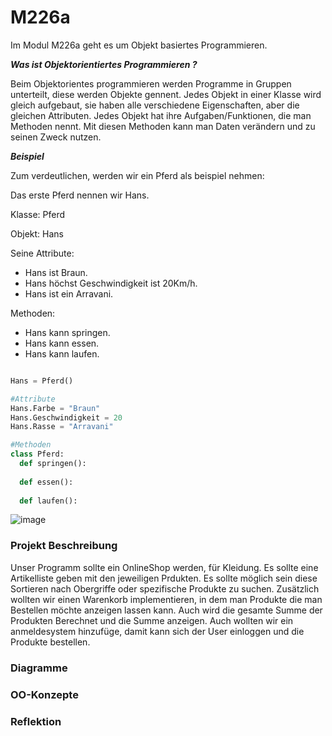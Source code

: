 # M226a

Im Modul M226a geht es um Objekt basiertes Programmieren.

***Was ist Objektorientiertes Programmieren ?***

Beim Objektorientes programmieren werden Programme in Gruppen unterteilt, diese werden Objekte gennent. Jedes Objekt in einer Klasse wird gleich aufgebaut, sie haben alle verschiedene Eigenschaften, aber die gleichen Attributen. Jedes Objekt hat ihre Aufgaben/Funktionen, die man Methoden nennt. Mit diesen Methoden kann man Daten verändern und zu seinen Zweck nutzen.

***Beispiel***

Zum verdeutlichen, werden wir ein Pferd als beispiel nehmen:

Das erste Pferd nennen wir Hans.

Klasse: Pferd

Objekt: Hans

Seine Attribute:
- Hans ist Braun.
- Hans höchst Geschwindigkeit ist 20Km/h.
- Hans ist ein Arravani.

Methoden:
- Hans kann springen.
- Hans kann essen.
- Hans kann laufen.

``` python

Hans = Pferd()

#Attribute
Hans.Farbe = "Braun"
Hans.Geschwindigkeit = 20
Hans.Rasse = "Arravani"

#Methoden
class Pferd:
  def springen():
  
  def essen():
  
  def laufen():
```

![image](https://user-images.githubusercontent.com/89509863/140812688-b3e5d820-24c7-4b88-b378-049b10f879e2.png)



### Projekt Beschreibung

Unser Programm sollte ein OnlineShop werden, für Kleidung. Es sollte eine Artikelliste geben mit den jeweiligen Prdukten. Es sollte möglich sein diese Sortieren nach Obergriffe oder spezifische Produkte zu suchen. Zusätzlich wollten wir einen Warenkorb implementieren, in dem man Produkte die man Bestellen möchte anzeigen lassen kann. Auch wird die gesamte Summe der Produkten Berechnet und die Summe anzeigen. Auch wollten wir ein anmeldesystem hinzufüge, damit kann sich der User einloggen und die Produkte bestellen.



### Diagramme

### OO-Konzepte

### Reflektion

